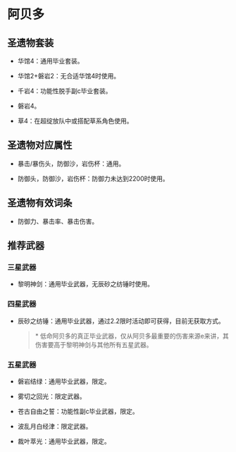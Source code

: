 # 阿贝多

## 圣遗物套装  

- 华馆4：通用毕业套装。  

- 华馆2+磐岩2：无合适华馆4时使用。  

- 千岩4：功能性脱手副c毕业套装。  

- 磐岩4。  

- 草4：在超绽放队中或搭配草系角色使用。  

## 圣遗物对应属性  

- 暴击/暴伤头，防御沙，岩伤杯：通用。  

- 防御头，防御沙，岩伤杯：防御力未达到2200时使用。  

## 圣遗物有效词条  

- 防御力、暴击率、暴击伤害。  

## 推荐武器  

### 三星武器  

- 黎明神剑：通用毕业武器，无辰砂之纺锤时使用。  

### 四星武器  

- 辰砂之纺锤：通用毕业武器，通过2.2限时活动即可获得，目前无获取方式。  

  > \* 低命阿贝多的真正毕业武器，仅从阿贝多最重要的伤害来源e来讲，其伤害要高于黎明神剑与其他所有五星武器。  

### 五星武器  

- 磐岩结绿：通用毕业武器，限定。  

- 雾切之回光：限定武器。  

- 苍古自由之誓：功能性副c毕业武器，限定。  

- 波乱月白经津：限定武器。  

- 裁叶萃光：通用毕业武器，限定。
